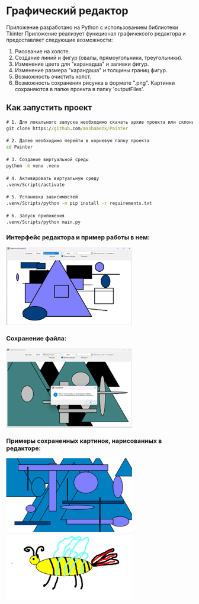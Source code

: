 # Графический редактор
Приложение разработано на Python c использованием библиотеки Tkinter
Приложение реализует функционал графичексого редактора и предоставляет следующие возможности:
1. Рисование на холсте.
2. Создание линий и фигур (овалы, прямоугольники, треугольники).
3. Изменение цвета для "каранадша" и заливки фигур.
4. Изменение размера "карандаша" и толщины границ фигур.
5. Возможность очистить холст.
6. Возможность сохранения рисунка в формате ".png". Картинки сохраняются в папке проекта в папку 'outputFiles'.

## Как запустить проект
```cmd
# 1. Для локального запуска необходимо скачать архив проекта или склонировать себе репозиторий
git clone https://github.com/mashabezk/Painter

# 2. Далее необходимо перейти в корневую папку проекта
cd Painter

# 3. Создание виртуальной среды
python -m venv .venv

# 4. Активировать виртуальную среду 
.venv/Scripts/activate

# 5. Установка зависимостей
.venv/Scripts/python -m pip install -r requirements.txt

# 6. Запуск приложения
.venv/Scripts/python main.py
```

### Интерфейс редактора и пример работы в нем:
<img src="скрины/Редактор.png" width="340" alt="Сохранение файла">

### Сохранение файла:
<img src="скрины/Сохранение.png" width="340" alt="Сохранение файла">

### Примеры сохраненных картинок, нарисованных в редакторе:
<img src="скрины/Пример сохраненной картинки.png" width="340" alt="Сохранение файла">

<img src="скрины/Рисование.png" width="340" alt="Сохранение файла">